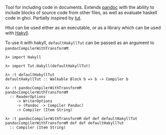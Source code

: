 Tool for including code in documents. Extends
[pandoc](http://pandoc.org/) with the ability to include blocks of
source code from other files, as well as evaluate haskell code in ghci.
Partially inspired by [tut](https://github.com/tpolecat/tut).

Htut can be used either as an executable, or as a library which can be
used with [Hakyll](https://jaspervdj.be/hakyll/).

To use it with hakyll, `defaultHakyllTut` can be passed as an argument
to `pandocCompilerWithTransformM`:

``` {.haskell}
λ> import Hakyll

λ> import Tut.Hakyll(defaultHakyllTut)

λ> :t defaultHakyllTut
defaultHakyllTut :: Walkable Block b => b -> Compiler b

λ> :t pandocCompilerWithTransformM
pandocCompilerWithTransformM
  :: ReaderOptions
     -> WriterOptions
     -> (Pandoc -> Compiler Pandoc)
     -> Compiler (Item String)

λ> :t pandocCompilerWithTransformM def def defaultHakyllTut
pandocCompilerWithTransformM def def defaultHakyllTut
  :: Compiler (Item String)
```